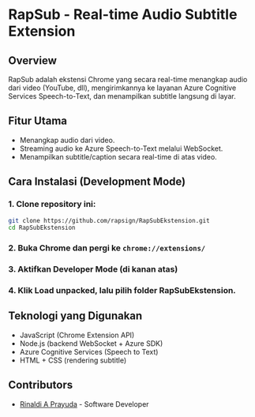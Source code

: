 
# RapSub - Real-time Audio Subtitle Extension

## Overview
RapSub adalah ekstensi Chrome yang secara real-time menangkap audio dari video (YouTube, dll), mengirimkannya ke layanan Azure Cognitive Services Speech-to-Text, dan menampilkan subtitle langsung di layar.

## Fitur Utama
- Menangkap audio dari video.
- Streaming audio ke Azure Speech-to-Text melalui WebSocket.
- Menampilkan subtitle/caption secara real-time di atas video.


## Cara Instalasi (Development Mode)
### 1. Clone repository ini:
```bash 
git clone https://github.com/rapsign/RapSubEkstension.git
cd RapSubEkstension
```

### 2. Buka Chrome dan pergi ke ```chrome://extensions/```

### 3. Aktifkan Developer Mode (di kanan atas)

### 4. Klik Load unpacked, lalu pilih folder RapSubEkstension.

## Teknologi yang Digunakan

- JavaScript (Chrome Extension API)
- Node.js (backend WebSocket + Azure SDK)
- Azure Cognitive Services (Speech to Text)
- HTML + CSS (rendering subtitle)

## Contributors
- [Rinaldi A Prayuda](https://github.com/rapsign) - Software Developer  



